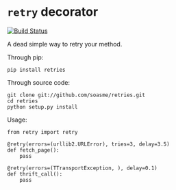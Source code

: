 # `retry` decorator

[![Build Status](https://travis-ci.org/soasme/retries.png?branch=master)](https://travis-ci.org/soasme/retries)

A dead simple way to retry your method.

Through pip:

    pip install retries

Through source code:

    git clone git://github.com/soasme/retries.git
    cd retries
    python setup.py install

Usage:

    from retry import retry

    @retry(errors=(urllib2.URLError), tries=3, delay=3.5)
    def fetch_page():
        pass

    @retry(errors=(TTransportException, ), delay=0.1)
    def thrift_call():
        pass
